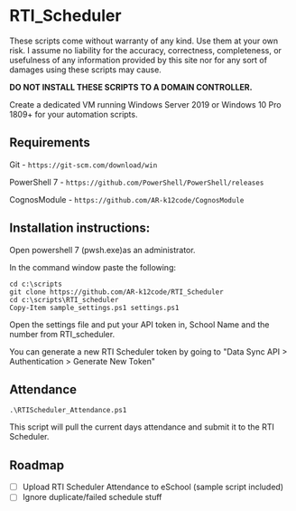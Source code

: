 # RTI_Scheduler
These scripts come without warranty of any kind. Use them at your own risk. I assume no liability for the accuracy, correctness, completeness, or usefulness of any information provided by this site nor for any sort of damages using these scripts may cause.

**DO NOT INSTALL THESE SCRIPTS TO A DOMAIN CONTROLLER.**

Create a dedicated VM running Windows Server 2019 or Windows 10 Pro 1809+ for your automation scripts.

## Requirements
Git - ````https://git-scm.com/download/win````

PowerShell 7 - ````https://github.com/PowerShell/PowerShell/releases````

CognosModule - ````https://github.com/AR-k12code/CognosModule````

## Installation instructions:
Open powershell 7 (pwsh.exe)as an administrator.

In the command window paste the following:
````
cd c:\scripts
git clone https://github.com/AR-k12code/RTI_Scheduler
cd c:\scripts\RTI_scheduler
Copy-Item sample_settings.ps1 settings.ps1
````
Open the settings file and put your API token in, School Name and the number from RTI_scheduler. 

You can generate a new RTI Scheduler token by going to "Data Sync API > Authentication > Generate New Token"

## Attendance
````
.\RTIScheduler_Attendance.ps1
````

This script will pull the current days attendance and submit it to the RTI Scheduler.

## Roadmap
- [ ] Upload RTI Scheduler Attendance to eSchool (sample script included)
- [ ] Ignore duplicate/failed schedule stuff